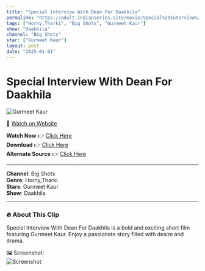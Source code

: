 ```yaml
---
title: "Special Interview With Dean For Daakhila"
permalink: "https://adult.indianseries.site/movie/Special%20Interview%20With%20Dean%20For%20Daakhila"
tags: ["Horny,Tharki", "Big Shots", "Gurmeet Kaur"]
show: "Daakhila"
channel: "Big Shots"
star: ["Gurmeet Kaur"]
layout: post
date: "2025-01-01"
---
```


# Special Interview With Dean For Daakhila

![Gurmeet Kaur](https://shorts.desisins.com/wp-content/uploads/2024/08/Special-Interview-With-Dean-For-Admission-DesiSins.com_.jpg)

🔗 [Watch on Website](https://adult.indianseries.site/movie/Special%20Interview%20With%20Dean%20For%20Daakhila)

**Watch Now** 👉 [Click Here](https://adult.indianseries.site/movie/Special%20Interview%20With%20Dean%20For%20Daakhila)  
**Download** 👉 [Click Here](https://adult.indianseries.site/movie/Special%20Interview%20With%20Dean%20For%20Daakhila)  
**Alternate Source** 👉 [Click Here](https://adult.indianseries.site/movie/Special%20Interview%20With%20Dean%20For%20Daakhila)

---

**Channel**: Big Shots  
**Genre**: Horny,Tharki  
**Stars**: Gurmeet Kaur  
**Show**: Daakhila

---

### 🔥 About This Clip

Special Interview With Dean For Daakhila is a bold and exciting short film featuring Gurmeet Kaur. Enjoy a passionate story filled with desire and drama.
 
🖼️ Screenshot:  
![Screenshot](https://shorts.desisins.com/wp-content/uploads/2024/08/Special-Interview-With-Dean-For-Admission-DesiSins.com_.jpg)
